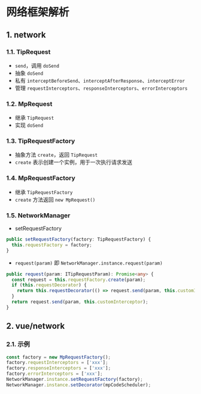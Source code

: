 # 网络框架解析

## 1. network

### 1.1. TipRequest

- `send`，调用 `doSend`
- 抽象 `doSend`
- 私有 `interceptBeforeSend`、`interceptAfterResponse`、`interceptError`
- 管理 `requestInterceptors`、`responseInterceptors`、`errorInterceptors`

### 1.2. MpRequest

- 继承 `TipRequest`
- 实现 `doSend`

### 1.3. TipRequestFactory

- 抽象方法 `create`，返回 `TipRequest`
- `create` 表示创建一个实例，用于一次执行请求发送

### 1.4. MpRequestFactory

- 继承 `TipRequestFactory`
- `create` 方法返回 `new MpRequest()`

### 1.5. NetworkManager

- setRequestFactory

```ts
public setRequestFactory(factory: TipRequestFactory) {
  this.requestFactory = factory;
}
```

- `request(param)` 即 `NetworkManager.instance.request(param)`

```ts
public request(param: ITipRequestParam): Promise<any> {
  const request = this.requestFactory.create(param);
  if (this.requestDecorator) {
    return this.requestDecorator(() => request.send(param, this.customInterceptor), param);
  }
  return request.send(param, this.customInterceptor);
}
```

## 2. vue/network

### 2.1. 示例

```ts
const factory = new MpRequestFactory();
factory.requestInterceptors = ['xxx'];
factory.responseInterceptors = ['xxx'];
factory.errorInterceptors = ['xxx'];
NetworkManager.instance.setRequestFactory(factory);
NetworkManager.instance.setDecorator(mpCodeScheduler);
```
